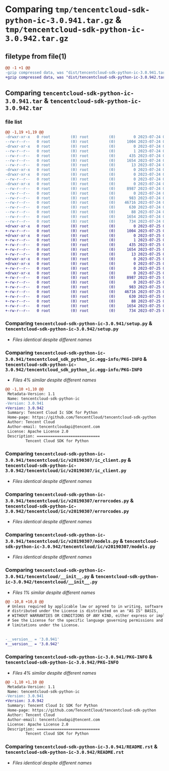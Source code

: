 # Comparing `tmp/tencentcloud-sdk-python-ic-3.0.941.tar.gz` & `tmp/tencentcloud-sdk-python-ic-3.0.942.tar.gz`

## filetype from file(1)

```diff
@@ -1 +1 @@
-gzip compressed data, was "dist/tencentcloud-sdk-python-ic-3.0.941.tar", last modified: Mon Jul 24 00:38:09 2023, max compression
+gzip compressed data, was "dist/tencentcloud-sdk-python-ic-3.0.942.tar", last modified: Tue Jul 25 04:19:21 2023, max compression
```

## Comparing `tencentcloud-sdk-python-ic-3.0.941.tar` & `tencentcloud-sdk-python-ic-3.0.942.tar`

### file list

```diff
@@ -1,19 +1,19 @@
-drwxr-xr-x   0 root         (0) root         (0)        0 2023-07-24 00:38:09.000000 tencentcloud-sdk-python-ic-3.0.941/
--rw-r--r--   0 root         (0) root         (0)     1004 2023-07-24 00:38:09.000000 tencentcloud-sdk-python-ic-3.0.941/setup.py
-drwxr-xr-x   0 root         (0) root         (0)        0 2023-07-24 00:38:09.000000 tencentcloud-sdk-python-ic-3.0.941/tencentcloud_sdk_python_ic.egg-info/
--rw-r--r--   0 root         (0) root         (0)        1 2023-07-24 00:38:09.000000 tencentcloud-sdk-python-ic-3.0.941/tencentcloud_sdk_python_ic.egg-info/dependency_links.txt
--rw-r--r--   0 root         (0) root         (0)      435 2023-07-24 00:38:09.000000 tencentcloud-sdk-python-ic-3.0.941/tencentcloud_sdk_python_ic.egg-info/SOURCES.txt
--rw-r--r--   0 root         (0) root         (0)     1654 2023-07-24 00:38:09.000000 tencentcloud-sdk-python-ic-3.0.941/tencentcloud_sdk_python_ic.egg-info/PKG-INFO
--rw-r--r--   0 root         (0) root         (0)       13 2023-07-24 00:38:09.000000 tencentcloud-sdk-python-ic-3.0.941/tencentcloud_sdk_python_ic.egg-info/top_level.txt
-drwxr-xr-x   0 root         (0) root         (0)        0 2023-07-24 00:38:09.000000 tencentcloud-sdk-python-ic-3.0.941/tencentcloud/
-drwxr-xr-x   0 root         (0) root         (0)        0 2023-07-24 00:38:09.000000 tencentcloud-sdk-python-ic-3.0.941/tencentcloud/ic/
--rw-r--r--   0 root         (0) root         (0)        0 2023-07-24 00:38:09.000000 tencentcloud-sdk-python-ic-3.0.941/tencentcloud/ic/__init__.py
-drwxr-xr-x   0 root         (0) root         (0)        0 2023-07-24 00:38:09.000000 tencentcloud-sdk-python-ic-3.0.941/tencentcloud/ic/v20190307/
--rw-r--r--   0 root         (0) root         (0)     8987 2023-07-24 00:38:09.000000 tencentcloud-sdk-python-ic-3.0.941/tencentcloud/ic/v20190307/ic_client.py
--rw-r--r--   0 root         (0) root         (0)        0 2023-07-24 00:38:09.000000 tencentcloud-sdk-python-ic-3.0.941/tencentcloud/ic/v20190307/__init__.py
--rw-r--r--   0 root         (0) root         (0)      983 2023-07-24 00:38:09.000000 tencentcloud-sdk-python-ic-3.0.941/tencentcloud/ic/v20190307/errorcodes.py
--rw-r--r--   0 root         (0) root         (0)    46716 2023-07-24 00:38:09.000000 tencentcloud-sdk-python-ic-3.0.941/tencentcloud/ic/v20190307/models.py
--rw-r--r--   0 root         (0) root         (0)      630 2023-07-24 00:38:09.000000 tencentcloud-sdk-python-ic-3.0.941/tencentcloud/__init__.py
--rw-r--r--   0 root         (0) root         (0)       88 2023-07-24 00:38:09.000000 tencentcloud-sdk-python-ic-3.0.941/setup.cfg
--rw-r--r--   0 root         (0) root         (0)     1654 2023-07-24 00:38:09.000000 tencentcloud-sdk-python-ic-3.0.941/PKG-INFO
--rw-r--r--   0 root         (0) root         (0)      734 2023-07-24 00:38:09.000000 tencentcloud-sdk-python-ic-3.0.941/README.rst
+drwxr-xr-x   0 root         (0) root         (0)        0 2023-07-25 04:19:21.000000 tencentcloud-sdk-python-ic-3.0.942/
+-rw-r--r--   0 root         (0) root         (0)     1004 2023-07-25 04:19:21.000000 tencentcloud-sdk-python-ic-3.0.942/setup.py
+drwxr-xr-x   0 root         (0) root         (0)        0 2023-07-25 04:19:21.000000 tencentcloud-sdk-python-ic-3.0.942/tencentcloud_sdk_python_ic.egg-info/
+-rw-r--r--   0 root         (0) root         (0)        1 2023-07-25 04:19:21.000000 tencentcloud-sdk-python-ic-3.0.942/tencentcloud_sdk_python_ic.egg-info/dependency_links.txt
+-rw-r--r--   0 root         (0) root         (0)      435 2023-07-25 04:19:21.000000 tencentcloud-sdk-python-ic-3.0.942/tencentcloud_sdk_python_ic.egg-info/SOURCES.txt
+-rw-r--r--   0 root         (0) root         (0)     1654 2023-07-25 04:19:21.000000 tencentcloud-sdk-python-ic-3.0.942/tencentcloud_sdk_python_ic.egg-info/PKG-INFO
+-rw-r--r--   0 root         (0) root         (0)       13 2023-07-25 04:19:21.000000 tencentcloud-sdk-python-ic-3.0.942/tencentcloud_sdk_python_ic.egg-info/top_level.txt
+drwxr-xr-x   0 root         (0) root         (0)        0 2023-07-25 04:19:21.000000 tencentcloud-sdk-python-ic-3.0.942/tencentcloud/
+drwxr-xr-x   0 root         (0) root         (0)        0 2023-07-25 04:19:21.000000 tencentcloud-sdk-python-ic-3.0.942/tencentcloud/ic/
+-rw-r--r--   0 root         (0) root         (0)        0 2023-07-25 04:19:21.000000 tencentcloud-sdk-python-ic-3.0.942/tencentcloud/ic/__init__.py
+drwxr-xr-x   0 root         (0) root         (0)        0 2023-07-25 04:19:21.000000 tencentcloud-sdk-python-ic-3.0.942/tencentcloud/ic/v20190307/
+-rw-r--r--   0 root         (0) root         (0)     8987 2023-07-25 04:19:21.000000 tencentcloud-sdk-python-ic-3.0.942/tencentcloud/ic/v20190307/ic_client.py
+-rw-r--r--   0 root         (0) root         (0)        0 2023-07-25 04:19:21.000000 tencentcloud-sdk-python-ic-3.0.942/tencentcloud/ic/v20190307/__init__.py
+-rw-r--r--   0 root         (0) root         (0)      983 2023-07-25 04:19:21.000000 tencentcloud-sdk-python-ic-3.0.942/tencentcloud/ic/v20190307/errorcodes.py
+-rw-r--r--   0 root         (0) root         (0)    46716 2023-07-25 04:19:21.000000 tencentcloud-sdk-python-ic-3.0.942/tencentcloud/ic/v20190307/models.py
+-rw-r--r--   0 root         (0) root         (0)      630 2023-07-25 04:19:21.000000 tencentcloud-sdk-python-ic-3.0.942/tencentcloud/__init__.py
+-rw-r--r--   0 root         (0) root         (0)       88 2023-07-25 04:19:21.000000 tencentcloud-sdk-python-ic-3.0.942/setup.cfg
+-rw-r--r--   0 root         (0) root         (0)     1654 2023-07-25 04:19:21.000000 tencentcloud-sdk-python-ic-3.0.942/PKG-INFO
+-rw-r--r--   0 root         (0) root         (0)      734 2023-07-25 04:19:21.000000 tencentcloud-sdk-python-ic-3.0.942/README.rst
```

### Comparing `tencentcloud-sdk-python-ic-3.0.941/setup.py` & `tencentcloud-sdk-python-ic-3.0.942/setup.py`

 * *Files identical despite different names*

### Comparing `tencentcloud-sdk-python-ic-3.0.941/tencentcloud_sdk_python_ic.egg-info/PKG-INFO` & `tencentcloud-sdk-python-ic-3.0.942/tencentcloud_sdk_python_ic.egg-info/PKG-INFO`

 * *Files 4% similar despite different names*

```diff
@@ -1,10 +1,10 @@
 Metadata-Version: 1.1
 Name: tencentcloud-sdk-python-ic
-Version: 3.0.941
+Version: 3.0.942
 Summary: Tencent Cloud Ic SDK for Python
 Home-page: https://github.com/TencentCloud/tencentcloud-sdk-python
 Author: Tencent Cloud
 Author-email: tencentcloudapi@tencent.com
 License: Apache License 2.0
 Description: ============================
         Tencent Cloud SDK for Python
```

### Comparing `tencentcloud-sdk-python-ic-3.0.941/tencentcloud/ic/v20190307/ic_client.py` & `tencentcloud-sdk-python-ic-3.0.942/tencentcloud/ic/v20190307/ic_client.py`

 * *Files identical despite different names*

### Comparing `tencentcloud-sdk-python-ic-3.0.941/tencentcloud/ic/v20190307/errorcodes.py` & `tencentcloud-sdk-python-ic-3.0.942/tencentcloud/ic/v20190307/errorcodes.py`

 * *Files identical despite different names*

### Comparing `tencentcloud-sdk-python-ic-3.0.941/tencentcloud/ic/v20190307/models.py` & `tencentcloud-sdk-python-ic-3.0.942/tencentcloud/ic/v20190307/models.py`

 * *Files identical despite different names*

### Comparing `tencentcloud-sdk-python-ic-3.0.941/tencentcloud/__init__.py` & `tencentcloud-sdk-python-ic-3.0.942/tencentcloud/__init__.py`

 * *Files 1% similar despite different names*

```diff
@@ -10,8 +10,8 @@
 # Unless required by applicable law or agreed to in writing, software
 # distributed under the License is distributed on an "AS IS" BASIS,
 # WITHOUT WARRANTIES OR CONDITIONS OF ANY KIND, either express or implied.
 # See the License for the specific language governing permissions and
 # limitations under the License.
 
 
-__version__ = '3.0.941'
+__version__ = '3.0.942'
```

### Comparing `tencentcloud-sdk-python-ic-3.0.941/PKG-INFO` & `tencentcloud-sdk-python-ic-3.0.942/PKG-INFO`

 * *Files 4% similar despite different names*

```diff
@@ -1,10 +1,10 @@
 Metadata-Version: 1.1
 Name: tencentcloud-sdk-python-ic
-Version: 3.0.941
+Version: 3.0.942
 Summary: Tencent Cloud Ic SDK for Python
 Home-page: https://github.com/TencentCloud/tencentcloud-sdk-python
 Author: Tencent Cloud
 Author-email: tencentcloudapi@tencent.com
 License: Apache License 2.0
 Description: ============================
         Tencent Cloud SDK for Python
```

### Comparing `tencentcloud-sdk-python-ic-3.0.941/README.rst` & `tencentcloud-sdk-python-ic-3.0.942/README.rst`

 * *Files identical despite different names*

